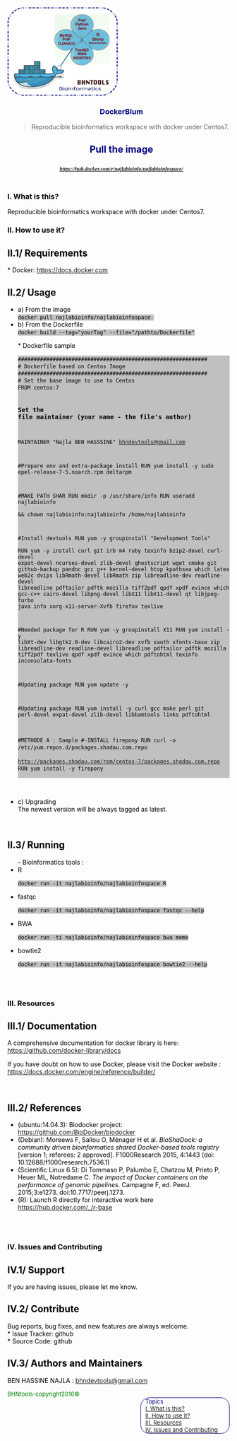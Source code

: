 
<html>
<head>
  <meta charset="utf-8" />
  <title>DockerBIum</title>
  <script type="text/javascript" src="http://code.jquery.com/jquery-latest.min.js"></script>
</head>

<body>
<article>
  <div>
    <header>
        <section style="color:blue;float:left;padding-right:20px;">
        <img src="Imgs/DockerBIum.png" style="width:250px;height:200px;">
        </section>
        <section style="color:navy;float:left;padding-left:15px;">
        <h1>DockerBIum</h1>
        <blockquote>Reproducible bioinformatics workspace with docker under Centos7.</blockquote>
        <h2>Pull the image</h2>
        <p style="color: green; font: italic bold 12px/30px Georgia, serif;"> <a href="https://hub.docker.com/r/najlabioinfo/najlabioinfospace">https://hub.docker.com/r/najlabioinfo/najlabioinfospace/</a><p>
        </section>
        <br>
        <br>
    </header>
 </div>
<section id="content"style="color:black;float:left;">
<h1 id='idtitle1'>I. What is this?</h1>
<p>Reproducible bioinformatics workspace with docker under Centos7.</p>

<h1 id='idtitle2'>II. How to use it?</h1>
<h2>II.1/ Requirements</h2>
* Docker: <a href="https://docs.docker.com">https://docs.docker.com </a>


<h2>II.2/ Usage</h2>
<ul>
<li>a) From the image </li>
<code style='background: #C0C0C0;'>docker pull najlabioinfo/najlabioinfospace </code>

<li>b) From the Dockerfile</li>
<code style='background: #C0C0C0;'>docker build --tag="yourTag" --file="/pathto/Dockerfile"</code>
<p> * Dockerfile sample </p>
<pre style='background: #C0C0C0;'><code>############################################################ 
# Dockerfile based on Centos Image 
############################################################ 
# Set the base image to use to Centos
FROM centos:7

# Set the file maintainer (your name - the file's author) 
MAINTAINER "Najla BEN HASSSINE" bhndevtools@gmail.com

#Prepare env and extra-package install
RUN yum install -y sudo epel-release-7-5.noarch.rpm deltarpm

#MAKE PATH SHAR
RUN mkdir -p /usr/share/info
RUN useradd najlabioinfo \
    && chown najlabioinfo:najlabioinfo /home/najlabioinfo

#Install devtools
RUN yum -y groupinstall "Development Tools"  
RUN yum -y install curl git irb m4 ruby texinfo bzip2-devel curl-devel expat-devel ncurses-devel zlib-devel ghostscript wget cmake git github-backup pandoc gcc g++ kernel-devel htop kpathsea which latex web2c dvips libRmath-devel libRmath zip libreadline-dev readline-devel libreadline pdftailor pdftk mozilla tiff2pdf qpdf xpdf evince which gcc-c++ cairo-devel libpng-devel libX11 libX11-devel qt libjpeg-turbo java info xorg-x11-server-Xvfb firefox texlive

#Needed package for R
RUN yum -y groupinstall X11
RUN yum install -y  libXt-dev libgtk2.0-dev libcairo2-dev xvfb xauth xfonts-base zip libreadline-dev readline-devel libreadline pdftailor pdftk mozilla tiff2pdf texlive qpdf xpdf evince which pdftohtml texinfo inconsolata-fonts

#Updating package
RUN yum update -y

#Updating package
RUN yum install -y  curl gcc make perl git perl-devel expat-devel zlib-devel libbamtools links pdftohtml

#METHODE A : Sample
#-INSTALL firepony
RUN curl -o /etc/yum.repos.d/packages.shadau.com.repo \
    http://packages.shadau.com/rpm/centos-7/packages.shadau.com.repo
RUN yum install -y firepony
</code></pre>
<br>
<li>c) Upgrading</li>
 The newest version will be always tagged as latest.
</ul>
<br>
<h2>II.3/ Running</h2>
<ul> - Bioinformatics tools :
<li>R</li>
<pre><code style='background: #C0C0C0;'>docker run -it najlabioinfo/najlabioinfospace R</code></pre>
<li>fastqc</li>
<pre><code style='background: #C0C0C0;'>docker run -it najlabioinfo/najlabioinfospace fastqc --help</code></pre>
<li>BWA</li>
<pre><code style='background: #C0C0C0;'>docker run -ti najlabioinfo/najlabioinfospace bwa meme</code></pre>
<li>bowtie2</li>
<pre><code style='background: #C0C0C0;'>docker run -it najlabioinfo/najlabioinfospace bowtie2 --help</code></pre>
</ul>
<br>
<br>
<h1 id='idtitle3'>III. Resources</h1>
<h2>III.1/ Documentation</h2>
<p>A comprehensive documentation for docker library is here: <a href="https://github.com/docker-library/docs">https://github.com/docker-library/docs</a></p>
<p>If you have doubt on how to use Docker, please visit the Docker website : <a href="https://docs.docker.com/engine/reference/builder/">https://docs.docker.com/engine/reference/builder/</a></p>
<br>
<h2>III.2/ References</h2>
<ul>
<li>(ubuntu:14.04.3): Biodocker project: <a href="https://gitter.im/BioDocker/biodocker">https://github.com/BioDocker/biodocker</a> </li>
<li>(Debian): Moreews F, Sallou O, Ménager H et al. <em style="font: bold;">BioShaDock: a community driven bioinformatics shared Docker-based tools registry</em> [version 1; referees: 2 approved]. F1000Research 2015, 4:1443 (doi: 10.12688/f1000research.7536.1)</li>
<li>(Scientific Linux 6.5): Di Tommaso P, Palumbo E, Chatzou M, Prieto P, Heuer ML, Notredame C. <em style="font: bold;">The impact of Docker containers on the performance of genomic pipelines.</em> Campagne F, ed. PeerJ. 2015;3:e1273. doi:10.7717/peerj.1273.</li>

<li>(R): Launch R directly for interactive work here <a href="https://hub.docker.com/_/r-base/">https://hub.docker.com/_/r-base</a>
</ul>
<br>
<br>

<h1 id='idtitle4'>IV. Issues and Contributing</h1> 
<h2>IV.1/ Support</h2>
<p>
If you are having issues, please let me know.
</p>
<h2>IV.2/ Contribute</h2>
<p>Bug reports, bug fixes, and new features are always welcome.<br>
* Issue Tracker: github<br>
* Source Code: github</p>
<h2 id='idtitleE'>IV.3/ Authors and Maintainers</h2>
<p>BEN HASSINE NAJLA : <a href="MAILTO:bhndevtools@gmail.com?Subject=DockerBIum">bhndevtools@gmail.com</a></p>
<section style="font: bold;color:green;align:center;font-size:small;">
<footer>BHNtools-copyright2016©</footer>
</section>
</section>
</article>
<aside style='float:right; font:bold; color:navy; align:center; font-size:small; border: 1.5px solid; border-radius:20px; width:200px;'>
<!--div style="font:bold;color:navt;align:center;font-size:small; border: 2px solid; border-radius:25px;"-->
<div style='font:bold;width:250px;padding-left:5px; padding-right:5px; margin-left:5px;'>Topics
<br>
<a href=#idtitle1>I. What is this?</a>
<br>
<a href=#idtitle2>II. How to use it?</a>
<br>
<a href=#idtitle3>III. Resources</a>
<br>
<a href=#idtitle4>IV. Issues and Contributing</a>
</div>
</aside>
</body>
</html>
